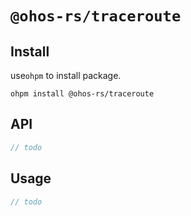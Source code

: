 # `@ohos-rs/traceroute`

## Install

use`ohpm` to install package.

```shell
ohpm install @ohos-rs/traceroute
```

## API

```ts
// todo
```

## Usage

```ts
// todo
```
